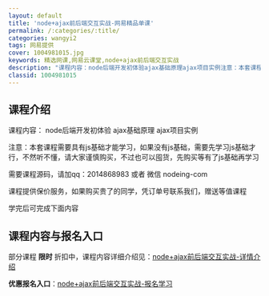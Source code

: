 ```yaml
---
layout: default
title: 'node+ajax前后端交互实战-网易精品单课'
permalink: /:categories/:title/
categories: wangyi2
tags: 网易提供
cover: 1004981015.jpg
keywords: 精选网课,网易云课堂,node+ajax前后端交互实战
description: "课程内容：node后端开发初体验ajax基础原理ajax项目实例注意：本套课程需要具有js基础才能学习，如果没有js基础，需要先学习js基础才行，不然听不懂，请大家谨慎购买，不过也可以囤货，"
classid: 1004981015
---
```


## 课程介绍

课程内容：
node后端开发初体验
ajax基础原理
ajax项目实例

注意：本套课程需要具有js基础才能学习，如果没有js基础，需要先学习js基础才行，不然听不懂，请大家谨慎购买，不过也可以囤货，先购买等有了js基础再学习

需要课程源码，请加qq：2014868983 或者 微信 nodeing-com

课程提供保价服务，如果购买贵了的同学，凭订单号联系我们，赠送等值课程

学完后可完成下面内容

## 课程内容与报名入口

部分课程 **限时** 折扣中，课程内容详细介绍见：[node+ajax前后端交互实战-详情介绍](https://study.163.com/course/introduction/1004981015.htm?share=1&shareId=1025206652&utm_campaign=share&utm_medium=iphoneShare&utm_source=&utm_u=1025206652)

**优惠报名入口**：[node+ajax前后端交互实战-报名学习](https://study.163.com/course/introduction/1004981015.htm?share=1&shareId=1025206652&utm_campaign=share&utm_medium=iphoneShare&utm_source=&utm_u=1025206652)

